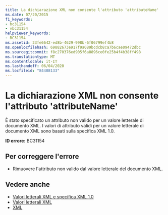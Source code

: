 ```yaml
---
title: La dichiarazione XML non consente l'attributo 'attributeName'
ms.date: 07/20/2015
f1_keywords:
- bc31154
- vbc31154
helpviewer_keywords:
- BC31154
ms.assetid: 23fe6642-ed8b-4629-998b-6f06799ef4b8
ms.openlocfilehash: 69882673e917f9a089bcdcb8ca7b6cae09472dbc
ms.sourcegitcommit: f8c270376ed905f6a8896ce0fe25b4f4b38ff498
ms.translationtype: MT
ms.contentlocale: it-IT
ms.lasthandoff: 06/04/2020
ms.locfileid: "84408133"
---
```

# <a name="xml-declaration-does-not-allow-attribute-attributename"></a>La dichiarazione XML non consente l'attributo 'attributeName'
È stato specificato un attributo non valido per un valore letterale di documento XML. I valori di attributo validi per un valore letterale di documento XML sono basati sulla specifica XML 1.0.  
  
 **ID errore:** BC31154  
  
## <a name="to-correct-this-error"></a>Per correggere l'errore  
  
- Rimuovere l'attributo non valido dal valore letterale del documento XML.  
  
## <a name="see-also"></a>Vedere anche

- [Valori letterali XML e specifica XML 1.0](../programming-guide/language-features/xml/xml-literals-and-the-xml-1-0-specification.md)
- [Valori letterali XML](../language-reference/xml-literals/index.md)
- [XML](../programming-guide/language-features/xml/index.md)
